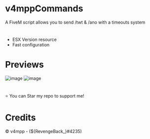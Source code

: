 # v4mppCommands
A FiveM script allows you to send /twt &amp; /ano with a timeouts system

#
- ESX Version resource
- Fast configuration

# Previews
![image](https://user-images.githubusercontent.com/101105433/158786643-e0fb80be-4e31-4afd-bf91-9e18773a09a1.png)
![image](https://user-images.githubusercontent.com/101105433/158786737-307aca1b-e51c-4ac0-af2a-eab8689fffd5.png)

#
⭐ You can Star my repo to support me!

# Credits
© v4mpp - (${RevengeBack_}#4235)
